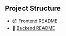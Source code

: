 ## Project Structure

- 📦 [Frontend README](./client/README.md)
- 🔧 [Backend README](./server/README.md)
